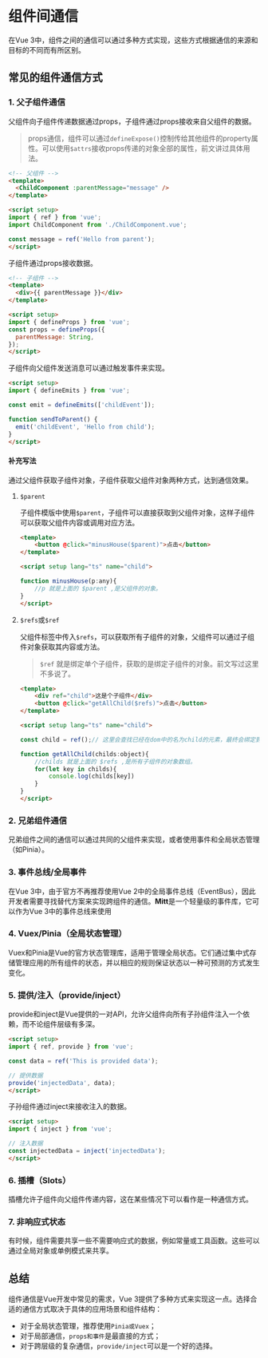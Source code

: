 # 组件间通信

在Vue 3中，组件之间的通信可以通过多种方式实现，这些方式根据通信的来源和目标的不同而有所区别。

## 常见的组件通信方式

### 1. 父子组件通信

父组件向子组件传递数据通过props，子组件通过props接收来自父组件的数据。
> props通信，组件可以通过`defineExpose()`控制传给其他组件的property属性。可以使用`$attrs`接收props传递的对象全部的属性，前文讲过具体用法。

```html
<!-- 父组件 -->
<template>
  <ChildComponent :parentMessage="message" />
</template>

<script setup>
import { ref } from 'vue';
import ChildComponent from './ChildComponent.vue';

const message = ref('Hello from parent');
</script>
```

子组件通过props接收数据。

```html
<!-- 子组件 -->
<template>
  <div>{{ parentMessage }}</div>
</template>

<script setup>
import { defineProps } from 'vue';
const props = defineProps({
  parentMessage: String,
});
</script>
```

子组件向父组件发送消息可以通过触发事件来实现。

```html
<script setup>
import { defineEmits } from 'vue';

const emit = defineEmits(['childEvent']);

function sendToParent() {
  emit('childEvent', 'Hello from child');
}
</script>
```

#### 补充写法

通过父组件获取子组件对象，子组件获取父组件对象两种方式，达到通信效果。

1. `$parent`

    子组件模版中使用`$parent`，子组件可以直接获取到父组件对象，这样子组件可以获取父组件内容或调用对应方法。

    ```html
    <template>
        <button @click="minusHouse($parent)">点击</button>
    </template>

    <script setup lang="ts" name="child">

    function minusHouse(p:any){
        //p 就是上面的 $parent ,是父组件的对象。
    }
    </script>
    ```

2. `$refs`或`$ref`

    父组件标签中传入`$refs`，可以获取所有子组件的对象，父组件可以通过子组件对象获取其内容或方法。
    > `$ref` 就是绑定单个子组件，获取的是绑定子组件的对象。前文写过这里不多说了。

    ```html
    <template>
        <div ref="child">这是个子组件</div>
        <button @click="getAllChild($refs)">点击</button>
    </template>

    <script setup lang="ts" name="child">
    
    const child = ref();// 这里会查找已经在dom中的名为child的元素，最终会绑定到当前页面的元素上，child就是找到的子组件对象

    function getAllChild(childs:object){
        //childs 就是上面的 $refs ,是所有子组件的对象数组。
        for(let key in childs){
            console.log(childs[key])
        }
    }
    </script>
    ```

### 2. 兄弟组件通信

兄弟组件之间的通信可以通过共同的父组件来实现，或者使用事件和全局状态管理（如Pinia）。

### 3. 事件总线/全局事件

在Vue 3中，由于官方不再推荐使用Vue 2中的全局事件总线（EventBus），因此开发者需要寻找替代方案来实现跨组件的通信。**Mitt**是一个轻量级的事件库，它可以作为Vue 3中的事件总线来使用

### 4. Vuex/Pinia（全局状态管理）

Vuex和Pinia是Vue的官方状态管理库，适用于管理全局状态。它们通过集中式存储管理应用的所有组件的状态，并以相应的规则保证状态以一种可预测的方式发生变化。

### 5. 提供/注入（provide/inject）

provide和inject是Vue提供的一对API，允许父组件向所有子孙组件注入一个依赖，而不论组件层级有多深。

```html
<script setup>
import { ref, provide } from 'vue';

const data = ref('This is provided data');

// 提供数据
provide('injectedData', data);
</script>
```

子孙组件通过inject来接收注入的数据。

```html
<script setup>
import { inject } from 'vue';

// 注入数据
const injectedData = inject('injectedData');
</script>
```

### 6. 插槽（Slots）

插槽允许子组件向父组件传递内容，这在某些情况下可以看作是一种通信方式。

### 7. 非响应式状态

有时候，组件需要共享一些不需要响应式的数据，例如常量或工具函数。这些可以通过全局对象或单例模式来共享。

## 总结

组件通信是Vue开发中常见的需求，Vue 3提供了多种方式来实现这一点。选择合适的通信方式取决于具体的应用场景和组件结构：

* 对于全局状态管理，推荐使用`Pinia或Vuex`；
* 对于局部通信，`props和事件`是最直接的方式；
* 对于跨层级的复杂通信，`provide/inject`可以是一个好的选择。
